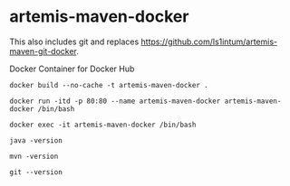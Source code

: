 # artemis-maven-docker

This also includes git and replaces https://github.com/ls1intum/artemis-maven-git-docker.

Docker Container for Docker Hub

	docker build --no-cache -t artemis-maven-docker .

	docker run -itd -p 80:80 --name artemis-maven-docker artemis-maven-docker /bin/bash

	docker exec -it artemis-maven-docker /bin/bash

	java -version
	
	mvn -version
	
	git --version
